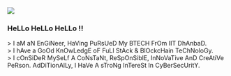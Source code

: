 <img src="https://res.cloudinary.com/dbncp99x2/image/upload/v1718389732/pL17_ponuke.png" />
<h3>HeLLo HeLLo HeLLo !!</h3>
> I aM aN EnGiNeer, HaVing PuRsUeD My BTECH FrOm IIT DhAnbaD.<br>
> I hAve a GoOd KnOwLedgE oF FuLl StAck & BlOckcHain TeChNoloGy.<br>
> I cOnSiDeR MySeLf A CoNsTaNt, ReSpOnSiblE, InNoVaTive AnD CreAtiVe PeRson. AdDiTionAlLy, I HaVe A sTroNg InTereSt In CyBerSecUritY.

<!-- <p align="left"> <img src="https://komarev.com/ghpvc/?username=piyushlunawat&label=Profile%20views&color=0e75b6&style=flat" alt="piyushlunawat" /> </p> -->
<!--
**PiyushLunawat/PiyushLunawat** is a ✨ _special_ ✨ repository because its `README.md` (this file) appears on your GitHub profile.

Here are some ideas to get you started:

- 🔭 I’m currently working on ...
- 🌱 I’m currently learning ...
- 👯 I’m looking to collaborate on ...
- 🤔 I’m looking for help with ...
- 💬 Ask me about ...
- 📫 How to reach me: ...
- 😄 Pronouns: ...
- ⚡ Fun fact: ...
-->
